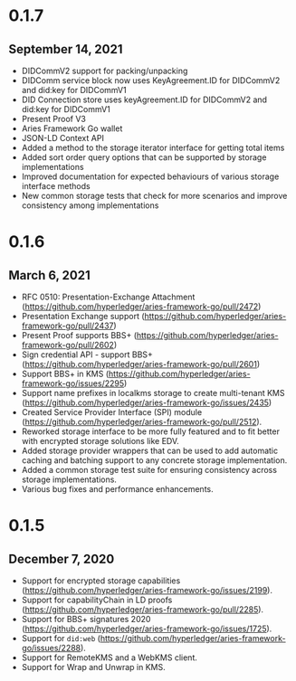 # 0.1.7

## September 14, 2021

- DIDCommV2 support for packing/unpacking
- DIDComm service block now uses KeyAgreement.ID for DIDCommV2 and did:key for DIDCommV1
- DID Connection store uses keyAgreement.ID for DIDCommV2 and did:key for DIDCommV1
- Present Proof V3
- Aries Framework Go wallet
- JSON-LD Context API
- Added a method to the storage iterator interface for getting total items
- Added sort order query options that can be supported by storage implementations
- Improved documentation for expected behaviours of various storage interface methods
- New common storage tests that check for more scenarios and improve consistency among implementations

# 0.1.6

## March 6, 2021

- RFC 0510: Presentation-Exchange Attachment (https://github.com/hyperledger/aries-framework-go/pull/2472)
- Presentation Exchange support (https://github.com/hyperledger/aries-framework-go/pull/2437)
- Present Proof supports BBS+ (https://github.com/hyperledger/aries-framework-go/pull/2602)
- Sign credential API - support BBS+ (https://github.com/hyperledger/aries-framework-go/pull/2601)
- Support BBS+ in KMS (https://github.com/hyperledger/aries-framework-go/issues/2295)
- Support name prefixes in localkms storage to create multi-tenant KMS (https://github.com/hyperledger/aries-framework-go/issues/2435)
- Created Service Provider Interface (SPI) module (https://github.com/hyperledger/aries-framework-go/pull/2512).
- Reworked storage interface to be more fully featured and to fit better with encrypted storage solutions like EDV.
- Added storage provider wrappers that can be used to add automatic caching and batching support to any concrete storage implementation.
- Added a common storage test suite for ensuring consistency across storage implementations.
- Various bug fixes and performance enhancements.

# 0.1.5

## December 7, 2020

- Support for encrypted storage capabilities (https://github.com/hyperledger/aries-framework-go/issues/2199).
- Support for capabilityChain in LD proofs (https://github.com/hyperledger/aries-framework-go/pull/2285).
- Support for BBS+ signatures 2020 (https://github.com/hyperledger/aries-framework-go/issues/1725).
- Support for `did:web` (https://github.com/hyperledger/aries-framework-go/issues/2288).
- Support for RemoteKMS and a WebKMS client.
- Support for Wrap and Unwrap in KMS.
